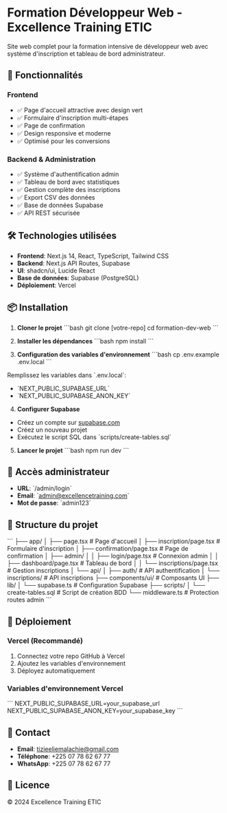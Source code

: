 # Formation Développeur Web - Excellence Training ETIC

Site web complet pour la formation intensive de développeur web avec système d'inscription et tableau de bord administrateur.

## 🚀 Fonctionnalités

### Frontend
- ✅ Page d'accueil attractive avec design vert
- ✅ Formulaire d'inscription multi-étapes
- ✅ Page de confirmation
- ✅ Design responsive et moderne
- ✅ Optimisé pour les conversions

### Backend & Administration
- ✅ Système d'authentification admin
- ✅ Tableau de bord avec statistiques
- ✅ Gestion complète des inscriptions
- ✅ Export CSV des données
- ✅ Base de données Supabase
- ✅ API REST sécurisée

## 🛠️ Technologies utilisées

- **Frontend**: Next.js 14, React, TypeScript, Tailwind CSS
- **Backend**: Next.js API Routes, Supabase
- **UI**: shadcn/ui, Lucide React
- **Base de données**: Supabase (PostgreSQL)
- **Déploiement**: Vercel

## 📦 Installation

1. **Cloner le projet**
\`\`\`bash
git clone [votre-repo]
cd formation-dev-web
\`\`\`

2. **Installer les dépendances**
\`\`\`bash
npm install
\`\`\`

3. **Configuration des variables d'environnement**
\`\`\`bash
cp .env.example .env.local
\`\`\`

Remplissez les variables dans \`.env.local\`:
- \`NEXT_PUBLIC_SUPABASE_URL\`
- \`NEXT_PUBLIC_SUPABASE_ANON_KEY\`

4. **Configurer Supabase**
- Créez un compte sur [supabase.com](https://supabase.com)
- Créez un nouveau projet
- Exécutez le script SQL dans \`scripts/create-tables.sql\`

5. **Lancer le projet**
\`\`\`bash
npm run dev
\`\`\`

## 🔐 Accès administrateur

- **URL**: \`/admin/login\`
- **Email**: \`admin@excellencetraining.com\`
- **Mot de passe**: \`admin123\`

## 📁 Structure du projet

\`\`\`
├── app/
│   ├── page.tsx                 # Page d'accueil
│   ├── inscription/page.tsx     # Formulaire d'inscription
│   ├── confirmation/page.tsx    # Page de confirmation
│   ├── admin/
│   │   ├── login/page.tsx       # Connexion admin
│   │   ├── dashboard/page.tsx   # Tableau de bord
│   │   └── inscriptions/page.tsx # Gestion inscriptions
│   └── api/
│       ├── auth/               # API authentification
│       └── inscriptions/       # API inscriptions
├── components/ui/              # Composants UI
├── lib/
│   └── supabase.ts            # Configuration Supabase
├── scripts/
│   └── create-tables.sql      # Script de création BDD
└── middleware.ts              # Protection routes admin
\`\`\`

## 🚀 Déploiement

### Vercel (Recommandé)
1. Connectez votre repo GitHub à Vercel
2. Ajoutez les variables d'environnement
3. Déployez automatiquement

### Variables d'environnement Vercel
\`\`\`
NEXT_PUBLIC_SUPABASE_URL=your_supabase_url
NEXT_PUBLIC_SUPABASE_ANON_KEY=your_supabase_key
\`\`\`

## 📧 Contact

- **Email**: tizieeliemalachie@gmail.com
- **Téléphone**: +225 07 78 62 67 77
- **WhatsApp**: +225 07 78 62 67 77

## 📄 Licence

© 2024 Excellence Training ETIC
